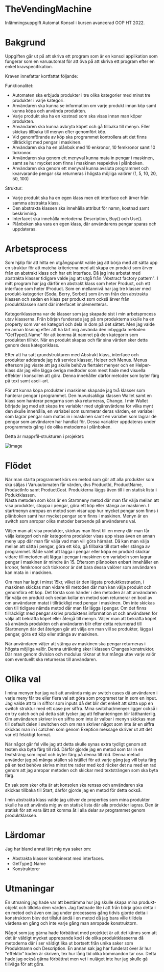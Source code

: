 # TheVendingMachine

Inlämningsuppgift Automat Konsol i kursen avancerad OOP HT 2022. 

# Bakgrund
Uppgiften går ut på att skriva ett program som är en konsol applikation som fungerar som en varuautomat för att öva på att skriva ett program efter en enkel kravspecifikation. 

Kraven innefattar kortfattat följande: 

Funktionalitet:
- Automaten ska erbjuda produkter i tre olika kategorier med minst tre produkter i varje kategori. 
- Användaren ska kunna se information om varje produkt innan köp samt kunna köpa och använda produkten. 
- Varje produkt ska ha en kostnad som ska visas innan man köper produkten.
- Användaren ska kunna avbryta köpet och gå tillbaka till menyn. Eller skickas tillbaka till menyn efter genomfört köp.
- Vid genomförande av köp ska programmet kontrollera att det finns tillräckligt med pengar i maskinen.
- Användaren ska ha en plånbok med 10 enkronor, 10 femkronor samt 10 tiokronor. 
- Användaren ska genom ett menyval kunna mata in pengar i maskinen, samt se hur mycket som finns i maskinen respektive i plånboken. 
- Användaren ska genom ett menyval kunna avsluta programmet och kvarvarande pengar ska returneras i högsta möjliga valörer (1, 5, 10, 20, 50, 100)

Struktur: 
- Varje produkt ska ha en egen klass men ett interface och ärver från samma abstrakta klass.
- Den abstrakta klassen ska innehålla attribut för namn, kostnad samt beskrivning. 
- Interfacet ska innehålla metoderna Description, Buy() och Use(). 
- Plånboken ska vara en egen klass, där användarens pengar sparas och uppdateras. 

# Arbetsprocess
Som hjälp för att hitta en utgångspunkt valde jag att börja med att sätta upp en struktur för att matcha kriterierna
med att skapa en produkt som ärver från en abstrakt klass och har ett interface. Då jag inte arbetat med abstrakta klasser 
tidigare valde jag att utgå från "Abstract factory pattern". I mitt program har jag därför en abstrakt klass som heter Product,
och ett interface som heter IProduct. Som en mellannivå har jag tre klasser med produkt-kategorier (Soda, Berry, Sorbet) som ärven från den abstrakta klassen och sedan en klass per produkt som också ärver från produktklassen samt där interfacet implementeras. 

Kategoriklasserna var de klasser som jag skapade sist i min arbetsprocess utav klasserna. Från början funderade jag på om produkterna skulle ha en property som var en kategori och dela in dom på det sättet. Men jag valde en annan lösning efter att ha lärt mig använda den inbyggda metoden "GetType().Name" för att komma åt namnet på den kategorin som produkten tillhör. När en produkt skapas och får sina värden sker detta genom dess kategoriklass. 

Efter att ha satt grundstrukturen med Abstrakt klass, interface och produkter adderade jag två service klasser, Helper och Menus. Menus eftersom jag visste att jag skulle behöva flertalet menyer och en Helper-klass där jag ville lägga övriga medtoder som mest hade med visuella effekter i konsollen att göra. Denna innehåller därför metoder som byter färg på text samt ascii-art. 

För att kunna köpa produkter i maskinen skapade jag två klasser som hanterar pengar i programmet. Den huvudsakliga klassen Wallet samt en klass som hanterar pengarna som ska returneras, Change. I min Wallet började jag med att skapa tre variabler med utgånsvärdena för vilka mynt den skulle innehålla, en variabel som summerar deras värden, en variabel som lagrar pengar som matas in i maskinen samt en variabel som lagrar de pengar som användaren har handlat för. Dessa variabler uppdateras under programmets gång i de olika metoderna i plånboken. 

Detta är mapp/fil-strukturen i projektet: 

![image](https://user-images.githubusercontent.com/89834477/206554880-48b5fc0d-b239-4b8a-9262-a9da30c84b57.png) 

# Flödet
När man starta programmet körs en metod som gör att alla produkter som ska säljas i Varuautomaten får värden, dvs ProductId, ProductName, ProductInfo samt ProductCost. Produkterna läggs även till i en statisk lista i Poduktklassen.  
Nästa metoden som körs är en Startmeny metod där man får välja mellan att visa produkter, stoppa i pengar, göra ett köp eller stänga av maskinen. I startmenyn anropas en metod som visar upp hur mycket pengar som finns i plånboken samt hur mycket pengar som finns i maskinen. Menyn är en switch som anropar olika metoder beroende på användarens val.

Väljer man att visa produkter, skickas man först till en meny där man får välja kategori och när kategorins produkter visas upp visas även en annan meny upp där man får välja vad man vill göra härnäst. Då kan man välja mellan att sätta i pengar, göra ett köp, gå tillbaka till start eller stänga av programmet. Både valet att lägga i pengar eller köpa en produkt skickar vidare till metoden att lägga i pengar i maskinen om variabeln som lagrar pengar i maskinen är mindre än 15. Eftersom plånboken enbart innehåller en kronor, femkronor och tiokronor är det bara dessa valörer som användaren kan mata in i maskinen. 

Om man har lagt i minst 15kr, vilket är den lägsta produktkostnaden, i maskinen skickas man vidare till metoden där man kan välja produkt och genomföra ett köp. Det första som händer i den metoden är att användaren får välja en produkt och sedan kollar en metod som returnerar en bool av om användaren matat i tillräckligt med pengar i maskinen. Om inte skickas den till tidigare nämda metod där man får lägga i pengar. Om det finns tillräckligt med pengar skrivs produktens information ut och användaren för välja att bekräfta köpet eller återgå till menyn. Väljer man att bekräfta köpet så används produkten och användaren blir efter detta returnerad till Startmenyn där det återigen går att välja om man vill se produkter, lägga i pengar, göra ett köp eller stänga av maskinen. 

När användaren väljer att stänga av maskinen ska pengar returneras i högsta möjliga valör. Denna uträkning sker i klassen Changes konstruktor. Där man genom division och modulus räknar ut hur många utav varje valör som eventuellt ska returneras till användaren. 

# Olika val 
I mina menyer har jag valt att använda mig av switch cases då användaren i varje meny får tre eller flera val att göra som programet tar in som en input. 
Jag valde att ta in siffror som inputs då det blir det enkelt att sätta upp en switch struktur med ett case per siffra. Mina switchar/menyer ligger också i en try catch och på detta sätt tycker jag att felhanteringen blir lätthanterlig. Om användaren skriver in en siffra som inte är valbar i menyn skickas man till default delen i switchen och om man skriver något som inte är en siffra skickas man in i catchen som genom Exeption message skriver ut att det var ett felaktigt format. 

När något går fel ville jag att detta skulle synas extra tydligt genom att texten ska byta färg till röd. Därför gjorde jag en metod som tar in en textsträng som input och byter färg på denna till röd. Denna metod använder jag på många ställen så istället för att varje gång jag vill byta färg på en text behöva skriva minst tre rader med kod räcker det nu med en rad genom att jag anropar metoden och skickar med textsträngen som ska byta färg. 

En sak som sker ofta är att konsolen ska rensas och användaren ska skickas tillbaka till Start, därför gjorde jag en metod för detta också. 

I min abstrakta klass valde jag utöver de properties som mina produkter skulle ha att använda mig av en statisk lista där alla produkter lagras. Den är statisk för att vara lätt att komma åt i alla delar av programmet genom produktklassen. 

# Lärdomar 
Jag har bland annat lärt mig nya saker om: 
- Abstrakta klasser kombinerat med interfaces. 
- GetType().Name
- Konstruktorer

# Utmaningar
En utmaning jag hade var att bestämma hur jag skulle skapa mina produkt-objekt och tilldela dem värden. Jag fastnade lite i att från börja göra detta i en metod och även om jag under processens gång tidvis gjorde detta i konstruktorn blev det tillslut ändå i en metod då jag bara ville tilldela värdena en gång och inte varje gång man anropade konstruktorn.  

Något som jag gärna hade förbättrat med projektet är att det känns som att det är väldigt mycket upprepande kod i de olika produktklasserna då metoderna där i ser väldigt lika ut bortsett från unika saker som Produktnamn och Description. 
En annan sak jag har funderat över är hur "effektiv" koden är skriven, tex hur lång tid olika kommandon tar osv. Detta hade jag också gärna förbättrat men vet i nuläget inte hur jag skulle gå tillväga för att göra. 

